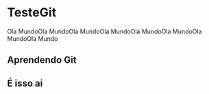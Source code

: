 # TesteGit

Ola MundoOla MundoOla MundoOla MundoOla MundoOla MundoOla MundoOla Mundo

## Aprendendo Git

## É isso ai